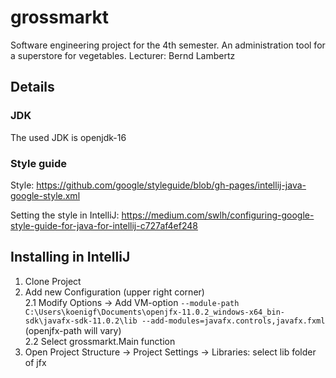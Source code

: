 # grossmarkt
Software engineering project for the 4th semester.
An administration tool for a superstore for vegetables. Lecturer: Bernd Lambertz

## Details
### JDK
The used JDK is openjdk-16

### Style guide
Style: https://github.com/google/styleguide/blob/gh-pages/intellij-java-google-style.xml

Setting the style in IntelliJ: https://medium.com/swlh/configuring-google-style-guide-for-java-for-intellij-c727af4ef248

## Installing in IntelliJ
1. Clone Project
2. Add new Configuration (upper right corner) \
   2.1 Modify Options -> Add VM-option `--module-path C:\Users\koenigf\Documents\openjfx-11.0.2_windows-x64_bin-sdk\javafx-sdk-11.0.2\lib --add-modules=javafx.controls,javafx.fxml` (openjfx-path will vary) \
   2.2 Select grossmarkt.Main function
3. Open Project Structure -> Project Settings -> Libraries: select lib folder of jfx
